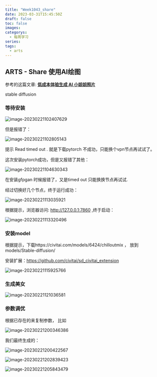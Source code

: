 ```yaml
---
title: "Week1043_share"
date: 2023-03-31T15:45:50Z
draft: false 
toc: false
images:
categorys:
  - 每周学习
series:
tags:
  - arts 
---
```


## ARTS - Share 使用AI绘图

参考的这篇文章: [**低成本体验生成 AI 小姐姐照片**](https://medium.com/@croath/%E4%BD%8E%E6%88%90%E6%9C%AC%E4%BD%93%E9%AA%8C%E7%94%9F%E6%88%90-ai-%E5%B0%8F%E5%A7%90%E5%A7%90%E7%85%A7%E7%89%87-85ffa7c13cd7)

stable diffusion



### 等待安装

![image-20230221102407629](http://qiniu.honeywen.com/img/20230221102409.png)



但是报错了：

![image-20230221102805143](http://qiniu.honeywen.com/img/20230221102806.png)

提示 Read timed out .  就是下载pytorch 不成功，只能换个vpn节点再试试了。

这次安装pytorch成功，但是又报错了其他：

![image-20230221104630343](http://qiniu.honeywen.com/img/20230221104631.png)

在安装gfpgan 时候报错了，又是timed out 只能换换节点再试试.

经过切换好几个节点，终于运行成功：

![image-20230221113035921](C:\Users\Welto\AppData\Roaming\Typora\typora-user-images\image-20230221113035921.png)



根据提示，浏览器访问: http://127.0.0.1:7860  ,终于启动：



![image-20230221113320496](http://qiniu.honeywen.com/img/20230221113321.png)



### 安装model

根据提示，下载https://civitai.com/models/6424/chilloutmix ， 放到 models/Stable-diffusion/ 

安装扩展：https://github.com/civitai/sd_civitai_extension

![image-20230221115925766](http://qiniu.honeywen.com/img/20230221115926.png)

### 生成美女

![image-20230221121036581](http://qiniu.honeywen.com/img/20230221121037.png)



### 参数调优

根据已存在的来复制参数， 比如

![image-20230221200346386](http://qiniu.honeywen.com/img/20230221200348.png)

我们最终生成的：

![image-20230221200422567](http://qiniu.honeywen.com/img/20230221200424.png)





![image-20230221202839423](C:\Users\Welto\AppData\Roaming\Typora\typora-user-images\image-20230221202839423.png)



![image-20230221205843479](http://qiniu.honeywen.com/img/20230221205844.png)